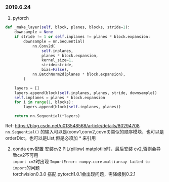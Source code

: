 ### 2019.6.24
1. pytorch
```python
def _make_layer(self, block, planes, blocks, stride=1):
    downsample = None
    if stride != 1 or self.inplanes != planes * block.expansion:
        downsample = nn.Sequential(
            nn.Conv2d(
                self.inplanes,
                planes * block.expansion,
                kernel_size=1,
                stride=stride,
                bias=False),
            nn.BatchNorm2d(planes * block.expansion),
        )

    layers = []
    layers.append(block(self.inplanes, planes, stride, downsample))
    self.inplanes = planes * block.expansion
    for i in range(1, blocks):
        layers.append(block(self.inplanes, planes))

    return nn.Sequential(*layers)
```
Ref: https://blog.csdn.net/u013548568/article/details/80294708  
```nn.Sequential()``` 的输入可以是(conv1,conv2,covn3)类似的顺序模块，也可以是orderDict，也可以是List,但是必须加 * 来引用

2. conda env配置
安装cv2 PIL(pillow) matplotlib时，最后安装 cv2,否则会导致cv2不可用  
```import cv2```时出现 ```ImportError: numpy.core.multiarray failed to import```的问题   
torchvision0.3.0 搭配 pytorch1.0.1会出现问题，需降级到0.2.1
